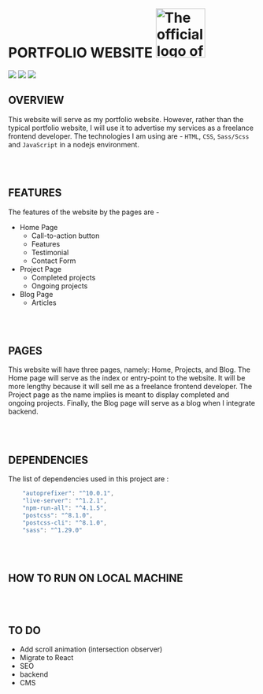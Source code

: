 
# PORTFOLIO WEBSITE <img src="images/logo.png" alt="The official logo of Mudi" width="100px">

[![](https://img.shields.io/badge/Twitter-%40moodymudiaga-9cf?style=plastic&logo=twitter&labelColor=white&logoWidth=20)](https://twitter.com/MoodyMudiaga)
[![](https://img.shields.io/badge/LinkedIn-Mudiaga%20Moody%20Uwojeya-blue?style=plastic&logo=linkedin&labelColor=lightgrey&logoWidth=20)](https://www.linkedin.com/in/mudiaga-moody-uwojeya)
[![](https://img.shields.io/badge/Gmail-mudiagauwojeya@gmail.com-red?style=plastic&logo=gmail&labelColor=lightgrey&logoWidth=20)](mailto:moody.mudiaga@gmail.com)

## OVERVIEW

This website will serve as my portfolio website. However, rather than the typical portfolio website, I will use it to advertise my services as a freelance frontend developer. The technologies I am using are - `HTML`, `CSS`, `Sass/Scss` and `JavaScript` in a nodejs environment.

<br>
<br>

## FEATURES

The features of the website by the pages are -
+ Home Page
    * Call-to-action button
    * Features
    * Testimonial
    * Contact Form
+ Project Page
    * Completed projects
    * Ongoing projects
+ Blog Page
    * Articles

<br>
<br>

## PAGES

This website will have three pages, namely: Home, Projects, and Blog. The Home page will serve as the index or entry-point to the website. It will be more lengthy because it will sell me as a freelance frontend developer. The Project page as the name implies is meant to display completed and ongoing projects. Finally, the Blog page will serve as a blog when I integrate backend.

<br>
<br>

## DEPENDENCIES

The list of dependencies used in this project are :
```javascript
    "autoprefixer": "^10.0.1",
    "live-server": "^1.2.1",
    "npm-run-all": "^4.1.5",
    "postcss": "^8.1.0",
    "postcss-cli": "^8.1.0",
    "sass": "^1.29.0"
```

<br>
<br>

## HOW TO RUN ON LOCAL MACHINE

<br>
<br>

## TO DO

+ Add scroll animation (intersection observer)
+ Migrate to React
+ SEO
+ backend
+ CMS


